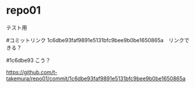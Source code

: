 # repo01
テスト用

#コミットリンク
1c6dbe93faf9891e5131bfc9bee9b0be1650865a　リンクできる？

#1c6dbe93 こう？

https://github.com/t-takemura/repo01/commit/1c6dbe93faf9891e5131bfc9bee9b0be1650865a
